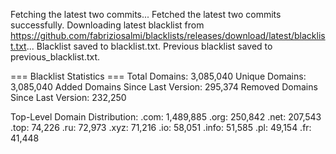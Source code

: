 Fetching the latest two commits...
Fetched the latest two commits successfully.
Downloading latest blacklist from https://github.com/fabriziosalmi/blacklists/releases/download/latest/blacklist.txt...
Blacklist saved to blacklist.txt.
Previous blacklist saved to previous_blacklist.txt.

=== Blacklist Statistics ===
Total Domains: 3,085,040
Unique Domains: 3,085,040
Added Domains Since Last Version: 295,374
Removed Domains Since Last Version: 232,250

Top-Level Domain Distribution:
  .com: 1,489,885
  .org: 250,842
  .net: 207,543
  .top: 74,226
  .ru: 72,973
  .xyz: 71,216
  .io: 58,051
  .info: 51,585
  .pl: 49,154
  .fr: 41,448
